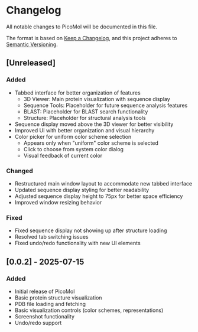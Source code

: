 # Changelog

All notable changes to PicoMol will be documented in this file.

The format is based on [Keep a Changelog](https://keepachangelog.com/en/1.0.0/),
and this project adheres to [Semantic Versioning](https://semver.org/spec/v2.0.0.html).

## [Unreleased]
### Added
- Tabbed interface for better organization of features
  - 3D Viewer: Main protein visualization with sequence display
  - Sequence Tools: Placeholder for future sequence analysis features
  - BLAST: Placeholder for BLAST search functionality
  - Structure: Placeholder for structural analysis tools
- Sequence display moved above the 3D viewer for better visibility
- Improved UI with better organization and visual hierarchy
- Color picker for uniform color scheme selection
  - Appears only when "uniform" color scheme is selected
  - Click to choose from system color dialog
  - Visual feedback of current color

### Changed
- Restructured main window layout to accommodate new tabbed interface
- Updated sequence display styling for better readability
- Adjusted sequence display height to 75px for better space efficiency
- Improved window resizing behavior

### Fixed
- Fixed sequence display not showing up after structure loading
- Resolved tab switching issues
- Fixed undo/redo functionality with new UI elements

## [0.0.2] - 2025-07-15
### Added
- Initial release of PicoMol
- Basic protein structure visualization
- PDB file loading and fetching
- Basic visualization controls (color schemes, representations)
- Screenshot functionality
- Undo/redo support
